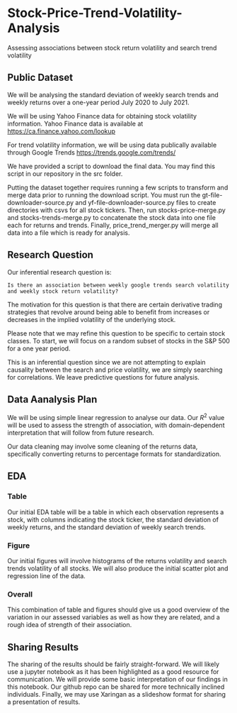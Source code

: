 # Stock-Price-Trend-Volatility-Analysis
Assessing associations between stock return volatility and search trend volatility

## Public Dataset

We will be analysing the standard deviation of weekly search trends and weekly returns over a one-year period July 2020 to July 2021.

We will be using Yahoo Finance data for obtaining stock volatility information. Yahoo Finance data is available at https://ca.finance.yahoo.com/lookup 

For trend volatility information, we will be using data publically available through Google Trends https://trends.google.com/trends/ 

We have provided a script to download the final data. You may find this script in our repository in the src folder.

Putting the dataset together requires running a few scripts to transform and merge data prior to running the download script. You must run the gt-file-downloader-source.py and yf-file-downloader-source.py files to create directories with csvs for all stock tickers. Then, run stocks-price-merge.py and stocks-trends-merge.py to concatenate the stock data into one file each for returns and trends. Finally, price_trend_merger.py will merge all data into a file which is ready for analysis.

## Research Question

Our inferential research question is:

```Is there an association between weekly google trends search volatility and weekly stock return volatility?```

The motivation for this question is that there are certain derivative trading strategies that revolve around being able to benefit from increases or decreases in the implied volatility of the underlying stock.

Please note that we may refine this question to be specific to certain stock classes. To start, we will focus on a random subset of stocks in the S&P 500 for a one year period.

This is an inferential question since we are not attempting to explain causality between the search and price volatility, we are simply searching for correlations. We leave predictive questions for future analysis.

## Data Aanalysis Plan

We will be using simple linear regression to analyse our data. Our $R^2$ value will be used to assess the strength of association, with domain-dependent interpretation that will follow from future research.

Our data cleaning may involve some cleaning of the returns data, specifically converting returns to percentage formats for standardization.

## EDA
### Table

Our initial EDA table will be a table in which each observation represents a stock, with columns indicating the stock ticker, the standard deviation of weekly returns, and the standard deviation of weekly search trends.

### Figure

Our initial figures will involve histograms of the returns volatility and search trends volatility of all stocks. We will also produce the initial scatter plot and regression line of the data.

### Overall

This combination of table and figures should give us a good overview of the variation in our assessed variables as well as how they are related, and a rough idea of strength of their association.

## Sharing Results

The sharing of the results should be fairly straight-forward. We will likely use a jupyter notebook as it has been highlighted as a good resource for communication. We will provide some basic interpretation of our findings in this notebook. Our github repo can be shared for more technically inclined individuals. Finally, we may use Xaringan as a slideshow format for sharing a presentation of results.
